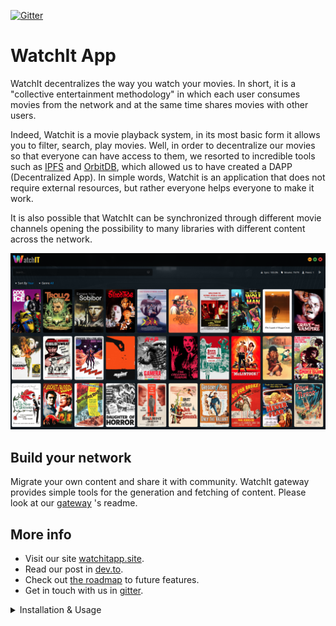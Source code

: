 [![Gitter](https://badges.gitter.im/watchit-app/community.svg)](https://gitter.im/watchit-app/community?utm_source=badge&utm_medium=badge&utm_campaign=pr-badge)

# WatchIt App


WatchIt decentralizes the way you watch your movies. In short, it is a "collective entertainment methodology" in which each user consumes movies from 
the network and at the same time shares movies with other users.

Indeed, Watchit is a movie playback system, in its most basic form it allows you to filter, search, play movies.
Well, in order to decentralize our movies so that everyone can have access to them, we resorted to incredible tools such as [IPFS](https://github.com/ipfs/go-ipfs)
and [OrbitDB](https://orbitdb.org/), which allowed us to have created a DAPP (Decentralized App). In simple words, 
Watchit is an application that does not require external resources, but rather everyone helps everyone to make it work.

It is also possible that WatchIt can be synchronized through different movie channels opening the possibility to many libraries with different content across the network.


[![screenshot](src/media/img/layout/screen.png?raw=true)]()


## Build your network
Migrate your own content and share it with community. WatchIt gateway provides simple tools for the generation and fetching of content. 
Please look at our [gateway](https://github.com/ZorrillosDev/watchit-gateway) 's readme.

##  More info
* Visit our site [watchitapp.site](http://watchitapp.site).
* Read our post in [dev.to](https://dev.to/geolffreym/watchit-2b88).
* Check out [the roadmap](https://github.com/ZorrillosDev/watchit-desktop/projects/1) to future features.
* Get in touch with us in [gitter](https://gitter.im/watchit-app/community).


<details>
  <summary>Installation & Usage</summary>
  
## Install

Please run `npm i` to install dependencies and add `.env` file variables:

```js
BROWSER=none
```

## Usage

In the project directory, you can run:

### `npm run start`

Runs the app in the development mode.<br />
Open to view it in electron.


### `npm run build`

Builds the app for production to the `build` folder.<br />
It correctly bundles React in production mode and optimizes the build for the best performance.

The build is minified and the filenames include the hashes.<br />
Your app is ready to be deployed!

See the section about [deployment](https://facebook.github.io/create-react-app/docs/deployment) for more information.

### `npm run eject`

**Note: this is a one-way operation. Once you `eject`, you can’t go back!**

If you aren’t satisfied with the build tool and configuration choices, you can `eject` at any time. This command will remove the single build dependency from your project.

Instead, it will copy all the configuration files and the transitive dependencies (webpack, Babel, ESLint, etc) right into your project so you have full control over them. All of the commands except `eject` will still work, but they will point to the copied scripts so you can tweak them. At this point you’re on your own.

You don’t have to ever use `eject`. The curated feature set is suitable for small and middle deployments, and you shouldn’t feel obligated to use this feature. However we understand that this tool wouldn’t be useful if you couldn’t customize it when you are ready for it.

</details>

